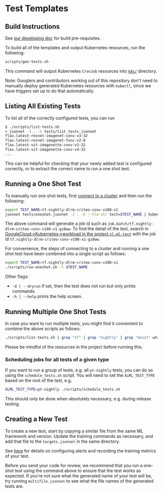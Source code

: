 # Test Templates

## Build Instructions

See [our developing doc](../doc/developing.md) for build pre-requisites.

To build all of the templates and output Kubernetes resources, run the following:

```bash
scripts/gen-tests.sh
```

This command will output Kubernetes `CronJob` resources into [`k8s/`](../k8s) directory.

Note: Googlers and contributors working out of this repository don't need to manually deploy generated Kubernetes resources with `kubectl`, since we have triggers set up to do that automatically.


## Listing All Existing Tests

To list all of the correctly configured tests, you can run

```bash
$ ./scripts/list-tests.sh
+ jsonnet -J . -S tests/list_tests.jsonnet
flax.latest-resnet-imagenet-conv-v3-32
flax.latest-resnet-imagenet-func-v2-8
flax.latest-vit-imagenette-conv-v3-32
flax.latest-vit-imagenette-conv-v4-32
...
```

This can be helpful for checking that your newly added test is configured
correctly, or to extract the correct name to run a one shot test.


## Running a One Shot Test

To manually run one shot tests, first [connect to a cluster](https://console.cloud.google.com/kubernetes/list) and then run the following:

```bash
export TEST_NAME=tf.nightly-dlrm-criteo-conv-v100-x1
jsonnet tests/oneshot.jsonnet -J . -S --tla-str test=$TEST_NAME | kubectl create -f -
```

The above command will generate a job id such as `job.batch/tf.nightly-dlrm-criteo-conv-v100-x1-gz8ww`. To find the detail of the test, search in [GoogleCloud->Kubernetes->workload in the project `xl-ml-test`](https://console.cloud.google.com/kubernetes/workload/overview?mods=allow_workbench_image_override&project=xl-ml-test) with the job id `tf.nightly-dlrm-criteo-conv-v100-x1-gz8ww`.

For convenience, the steps of connecting to a cluster and running a one shot
test have been combined into a single script as follows:

```bash
export TEST_NAME=tf.nightly-dlrm-criteo-conv-v100-x1
./scripts/run-oneshot.sh -t $TEST_NAME
```

Other flags:
- `-d | --dryrun` if set, then the test does not run but only prints commands.
- `-h | --help`   prints the help screen.


## Running Multiple One Shot Tests

In case you want to run multiple tests, you might find it convenient to combine the above scripts as follows:

```bash
./scripts/list-tests.sh | grep "tf" | grep "nightly" | grep "mnist" while read -r test; do ./scripts/run-oneshot.sh -t $test; done
```

Please be mindful of the resources in the project before running this.


### Scheduling jobs for all tests of a given type

If you want to run a group of tests, e.g. all `pt-nightly` tests, you can do so using the `schedule_tests.sh` script. You will need to set the `XLML_TEST_TYPE` based on the root of the test, e.g.

```bash
XLML_TEST_TYPE=pt-nightly ./scripts/schedule_tests.sh
```

This should only be done when absolutely necessary, e.g. during release testing.


## Creating a New Test

To create a new test, start by copying a similar file from the same ML framework and version. Update the training commands as necessary, and add that file to the `targets.jsonnet` in the same directory.

See [here](../metrics/README.md) for details on configuring alerts and recording the training metrics of your test.

Before you send your code for review, we recommend that you run a one-shot test using the command above to ensure that the test works as expected. If you're not sure what the generated name of your test will be, try running `multifile.jsonnet` to see what the file names of the generated tests are.
